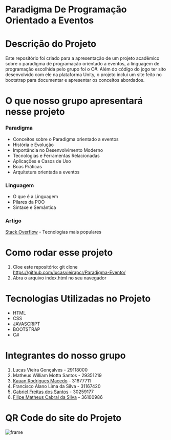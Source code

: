 # Paradigma De Programação Orientado a Eventos

# Descrição do Projeto

Este repositório foi criado para a apresentação de um projeto acadêmico sobre o paradigma de programação orientado a eventos, a linguagem de programação escolhida pelo grupo foi o C#. Além do código do jogo ter sito desenvolvido com ele na plataforma Unity, o projeto inclui um site feito no bootstrap para documentar e apresentar os conceitos abordados.

# O que nosso grupo apresentará nesse projeto
### Paradigma
* Conceitos sobre o Paradigma orientado a eventos
* História e Evolução
* Importância no Desenvolvimento Moderno
* Tecnologias e Ferramentas Relacionadas
* Aplicações e Casos de Uso
* Boas Práticas
* Arquitetura orientada a eventos

### Linguagem
* O que é a Linguagem
* Pilares da POO
* Sintaxe e Semântica

### Artigo
[Stack Overflow](https://survey.stackoverflow.co/2024/technology/) - Tecnologias mais populares

# Como rodar esse projeto
1. Cloe este repositório: git clone https://github.com/lucasvieirapcr/Paradigma-Evento/
2. Abra o arquivo index.html no seu navegador

# Tecnologias Utilizadas no Projeto
* HTML
* CSS
* JAVASCRIPT
* BOOTSTRAP
* C#

# Integrantes do nosso grupo
1. Lucas Vieira Gonçalves - 29118000
2. Matheus William Motta Santos - 29351219 
3. [Kauan Rodrigues Macedo](https://github.com/DrOwN61) - 31677711
4. Francisco Alano Lima da Silva - 31167420
5. [Gabriel Freitas dos Santos](https://github.com/gabrifsantos) - 30259177
6. [Filipe Matheus Cabral da Silva](https://github.com/filipecab) - 36100986

# QR Code do site do Projeto
![frame](https://github.com/user-attachments/assets/d9573107-08ce-418e-a354-10da0af7d432)

